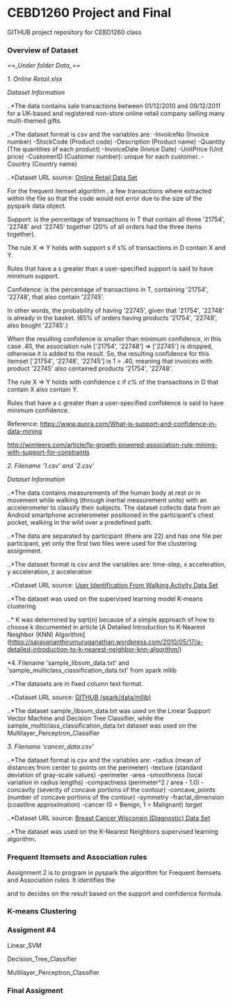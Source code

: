 # CEBD1260 Project and Final

GITHUB project repository for CEBD1260 class


### Overview of Dataset ###


==*_Under folder Data\_*==


*1. Online Retail.xlsx*

_Dataset Information_

..*The data contains sale transactions between 01/12/2010 and 09/12/2011 for a UK-based and registered non-store online retail company selling many multi-themed gifts. 

..*The dataset format is csv and the variables are: 
    -InvoiceNo (Invoice number)
    -StockCode (Product code)
    -Description (Product name)
    -Quantity (The quantities of each product)
    -InvoiceDate (Invice Date)
    -UnitPrice (Unit price)
    -CustomerID (Customer number): unique for each customer. 
    -Country (Country name)


..*Dataset URL source:  [Online Retail Data Set](http://archive.ics.uci.edu/ml/datasets/online+retail)


For the frequent itemset algorithm , a few transactions where extracted within the file so that the code would not error due to the size of the pyspark data object.




Support: is the percentage of transactions in T that contain all three '21754', '22748' and '22745' together (20% of all orders had the three items together).



The rule X => Y holds with support s if s% of transactions in  D contain X and Y. 

Rules that have a s greater than a user-specified support is said to have minimum support.





Confidence: is the percentage of transactions in T, containing '21754', '22748', that also contain '22745'. 

In other words, the probability of having '22745', given that '21754', '22748' is already in the basket. (65% of orders having products '21754', '22748', also bought '22745'.)



When the resulting confidence is smaller than minimum confidence, in this case .40, the association rule  ['21754', '22748'] => ['22745'] is dropped, otherwise it is added to the result. So, the resulting confidence for this itemset  ['21754', '22748', '22745'] is 1 > .40, meaning that invoices with product '22745' also contained products '21754', '22748'.






The rule X => Y holds with confidence c if c% of the transactions in D that contain X  also contain Y.

Rules that have a c greater than a user-specified confidence is said to have minimum confidence.


Reference: 
https://www.quora.com/What-is-support-and-confidence-in-data-mining

http://wimleers.com/article/fp-growth-powered-association-rule-mining-with-support-for-constraints





*2. Filename '1.csv' and '2.csv'*


_Dataset Information_


..*The data contains measurements of the human body at rest or in movement while walking (through inertial measurement units) with an accelerometer to classify their subjects. The dataset collects data from an Android smartphone accelerometer positioned in the participant's chest pocket, walking in the wild over a predefined path.

..*The data are separated by participant (there are 22) and has one file per participant, yet only the first two files were used for the clustering assignment.

..*The dataset format is csv and the variables are: time-step, x acceleration, y acceleration, z acceleration

..*Dataset URL source:  [User Identification From Walking Activity Data Set](https://archive.ics.uci.edu/ml/datasets/User+Identification+From+Walking+Activity)

..*The dataset was used on the supervised learning model K-means clustering

..* K was determined by sqrt(n) because of a simple approach of how to choose k documented in article [A Detailed Introduction to K-Nearest Neighbor (KNN) Algorithm] (https://saravananthirumuruganathan.wordpress.com/2010/05/17/a-detailed-introduction-to-k-nearest-neighbor-knn-algorithm/)





*4. Filename 'sample_libsvm_data.txt' and 'sample_multiclass_classification_data.txt' from spark mllib 



..*The datasets are in fixed column text format.


..*Dataset URL source:  [GITHUB (spark/data/mllib)](https://github.com/apache/spark/tree/master/data/mllib)


..*The dataset sample_libsvm_data.txt was used on the Linear Support Vector Machine and Decision Tree Classifier, while the sample_multiclass_classification_data.txt dataset was used on the
Multilayer_Perceptron_Classifier





*3. Filename 'cancer_data.csv'*




..*The dataset format is csv and the variables are: 
    -radius (mean of distances from center to points on the perimeter)
    -texture (standard deviation of gray-scale values)
    -perimeter
    -area
    -smoothness (local variation in radius lengths)
    -compactness (perimeter^2 / area - 1.0)
    -concavity (severity of concave portions of the contour)
    -concave_points (number of concave portions of the contour)
    -symmetry
    -fractal_dimension (coastline approximation)
    -cancer (0 = Benign, 1 = Malignant)  *target*

..*Dataset URL source:  [Breast Cancer Wisconsin (Diagnostic) Data Set](http://archive.ics.uci.edu/ml/datasets/Breast+Cancer+Wisconsin+%28Diagnostic%29)

..*The dataset was used on the K-Nearest Neighbors supervised learning algorithm.








### Frequent Itemsets and Association rules ###

Assignment 2 is to program in pyspark the algorithm for Frequent Itemsets and Association rules.  It identifies the 

and to decides on the result based on the support and confidence formula.




### K-means Clustering ###







### Assigment #4 ###


Linear_SVM

Decision_Tree_Classifier


Multilayer_Perceptron_Classifier



### Final Assigment ###






